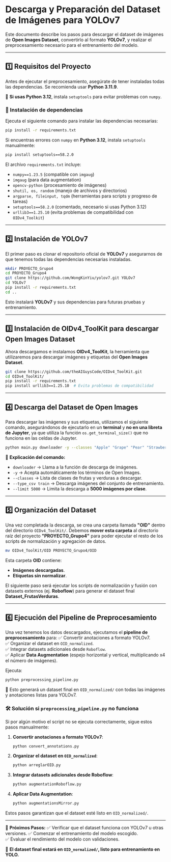 # **Descarga y Preparación del Dataset de Imágenes para YOLOv7**

Este documento describe los pasos para descargar el dataset de imágenes de **Open Images Dataset**, convertirlo al formato **YOLOv7**, y realizar el preprocesamiento necesario para el entrenamiento del modelo.

---

## **1️⃣ Requisitos del Proyecto**

Antes de ejecutar el preprocesamiento, asegúrate de tener instaladas todas las dependencias. Se recomienda usar **Python 3.11.9**.

📌 **Si usas Python 3.12**, instala `setuptools` para evitar problemas con `numpy`.

### **📌 Instalación de dependencias**
Ejecuta el siguiente comando para instalar las dependencias necesarias:

```bash
pip install -r requirements.txt
```

Si encuentras errores con `numpy` en **Python 3.12**, instala `setuptools` manualmente:

```bash
pip install setuptools==58.2.0
```

El archivo `requirements.txt` incluye:
- `numpy==1.23.5` (compatible con `imgaug`)
- `imgaug` (para data augmentation)
- `opencv-python` (procesamiento de imágenes)
- `shutil, os, random` (manejo de archivos y directorios)
- `argparse, fileinput, tqdm` (herramientas para scripts y progreso de tareas)
- `setuptools==58.2.0` (comentado, necesario si usas Python 3.12)
- `urllib3==1.25.10` (evita problemas de compatibilidad con `OIDv4_Toolkit`)

---

## **2️⃣ Instalación de YOLOv7**
El primer paso es clonar el repositorio oficial de **YOLOv7** y asegurarnos de que tenemos todas las dependencias necesarias instaladas.

```bash
mkdir PROYECTO_Grupo4
cd PROYECTO_Grupo4
git clone https://github.com/WongKinYiu/yolov7.git YOLOv7
cd YOLOv7
pip install -r requirements.txt
cd ..
```
Esto instalará **YOLOv7** y sus dependencias para futuras pruebas y entrenamiento.

---

## **3️⃣ Instalación de OIDv4_ToolKit para descargar Open Images Dataset**
Ahora descargamos e instalamos **OIDv4_ToolKit**, la herramienta que utilizaremos para descargar imágenes y etiquetas del **Open Images Dataset**.

```bash
git clone https://github.com/theAIGuysCode/OIDv4_ToolKit.git
cd OIDv4_ToolKit/
pip install -r requirements.txt
pip install urllib3==1.25.10  # Evita problemas de compatibilidad
```

---

## **4️⃣ Descarga del Dataset de Open Images**

Para descargar las imágenes y sus etiquetas, utilizamos el siguiente comando, asegurándonos de ejecutarlo en un **terminal** y **no en una libreta de Jupyter**, ya que utiliza la función `os.get_terminal_size()` que no funciona en las celdas de Jupyter.

```bash
python main.py downloader -y --classes "Apple" "Grape" "Pear" "Strawberry" "Tomato" "Lemon" "Banana" "Orange" "Peach" "Mango" "Pineapple" "Grapefruit" "Pomegranate" "Watermelon" "Cantaloupe" "Cucumber" "Radish" "Artichoke" "Potato" "Asparagus" "Pumpkin" "Zucchini" "Cabbage" "Carrot" "Broccoli" --type_csv train --limit 5000
```

📌 **Explicación del comando:**
- `downloader` → Llama a la función de descarga de imágenes.
- `-y` → Acepta automáticamente los términos de Open Images.
- `--classes` → Lista de clases de frutas y verduras a descargar.
- `--type_csv train` → Descarga imágenes del conjunto de entrenamiento.
- `--limit 5000` → Limita la descarga a **5000 imágenes por clase**.

---

## **5️⃣ Organización del Dataset**

Una vez completada la descarga, se crea una carpeta llamada **"OID"** dentro del directorio `OIDv4_ToolKit/`. Debemos **mover esta carpeta** al directorio raíz del proyecto **"PROYECTO_Grupo4"** para poder ejecutar el resto de los scripts de normalización y agregación de datos.

```bash
mv OIDv4_ToolKit/OID PROYECTO_Grupo4/OID
```

Esta carpeta **OID** contiene:
- **Imágenes descargadas**.
- **Etiquetas sin normalizar**.

El siguiente paso será ejecutar los scripts de normalización y fusión con datasets externos (ej. **Roboflow**) para generar el dataset final **Dataset_FrutasVerduras**.

---

## **6️⃣ Ejecución del Pipeline de Preprocesamiento**
Una vez tenemos los datos descargados, ejecutamos el **pipeline de preprocesamiento** para:
✅ Convertir anotaciones a formato YOLOv7.  
✅ Organizar el dataset en `OID_normalized`.  
✅ Integrar datasets adicionales desde `Roboflow`.  
✅ Aplicar **Data Augmentation** (espejo horizontal y vertical, multiplicando x4 el número de imágenes).  

Ejecuta:

```bash
python preprocessing_pipeline.py
```

📌 Esto generará un dataset final en `OID_normalized/` con todas las imágenes y anotaciones listas para YOLOv7.

### **🛠 Solución si `preprocessing_pipeline.py` no funciona**
Si por algún motivo el script no se ejecuta correctamente, sigue estos pasos manualmente:

1. **Convertir anotaciones a formato YOLOv7**:
   ```bash
   python convert_annotations.py
   ```
2. **Organizar el dataset en `OID_normalized`**:
   ```bash
   python arreglarOID.py
   ```
3. **Integrar datasets adicionales desde Roboflow**:
   ```bash
   python augmentationRoboflow.py
   ```
4. **Aplicar Data Augmentation**:
   ```bash
   python augmentationsMirror.py
   ```

Estos pasos garantizan que el dataset esté listo en `OID_normalized/`.


---

📌 **Próximos Pasos:**
✅ Verificar que el dataset funciona con YOLOv7 u otras versiones.
✅ Comenzar el entrenamiento del modelo escogido.  
✅ Evaluar el rendimiento del modelo con validaciones.

🚀 **El dataset final estará en `OID_normalized/`, listo para entrenamiento en YOLO.**